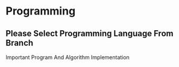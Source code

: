 # Programming
## Please Select Programming Language From Branch
Important Program And Algorithm Implementation
